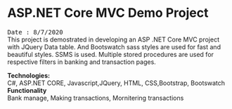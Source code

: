 # ASP.NET Core MVC Demo Project
<kbd>Date : 8/7/2020</kbd>
<br> 
This project is demostrated in developing an ASP .NET Core MVC project with JQuery Data table. And Bootswatch sass styles are used for fast and beautiful styles.
SSMS is used. Multiple stored procedures are used for respective filters in banking and transaction pages.

<b>Technologies:</b>
<br>
C#, ASP.NET CORE, Javascript,JQuery, HTML, CSS,Bootstrap, Bootswatch
<br>
<b>Functionality</b>
<br>
Bank manage,
Making transactions,
Mornitering transactions
<br>

